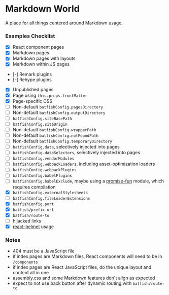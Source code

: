 # Markdown World

A place for all things centered around Markdown usage.

### Examples Checklist
- [x] React component pages
- [x] Markdown pages
- [x] Markdown pages with layouts
- [x] Markdown within JS pages
- [-] Remark plugins
- [-] Rehype plugins
- [x] Unpublished pages
- [x] Page using `this.props.frontMatter`
- [x] Page-specific CSS
- [ ] Non-default `batfishConfig.pagesDirectory`
- [ ] Non-default `batfishConfig.outputDirectory`
- [ ] `batfishConfig.siteBasePath`
- [ ] `batfishConfig.siteOrigin`
- [ ] Non-default `batfishConfig.wrapperPath`
- [ ] Non-default `batfishConfig.notFoundPath`
- [ ] Non-default `batfishConfig.temporaryDirectory`
- [ ] `batfishConfig.data`, selectively injected into pages
- [ ] `batfishConfig.dataSelectors`, selectively injected into pages
- [ ] `batfishConfig.vendorModules`
- [ ] `batfishConfig.webpackLoaders`, including asset-optimization loaders
- [ ] `batfishConfig.webpackPlugins`
- [ ] `batfishConfig.babelPlugins`
- [ ] `batfishConfig.babelExclude`, maybe using a [promise-fun](https://github.com/sindresorhus/promise-fun) module, which requires compilation
- [x] `batfishConfig.externalStylesheets`
- [ ] `batfishConfig.fileLoaderExtensions`
- [x] `batfishConfig.port`
- [x] `batfish/prefix-url`
- [x] `batfish/route-to`
- [ ] hijacked links
- [x] [react-helmet](https://github.com/nfl/react-helmet) usage

### Notes
- 404 must be a JavaScript file
- if index pages are Markdown files, React components will need to be in `/components`
- if index pages are React JavaScript files, do the unique layout and content all in one
- assembly.css and some Markdown features don't align as expected
- expect to not use back button after dynamic routing with `batfish/route-to`
